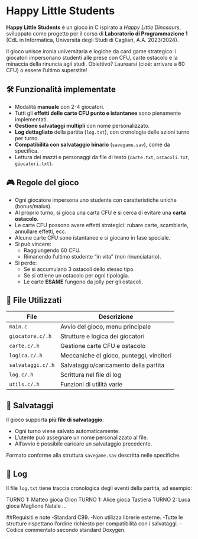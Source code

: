 # Happy Little Students

**Happy Little Students** è un gioco in C ispirato a *Happy Little Dinosaurs*, sviluppato come progetto per il corso di **Laboratorio di Programmazione 1** (CdL in Informatica, Università degli Studi di Cagliari, A.A. 2023/2024).

Il gioco unisce ironia universitaria e logiche da card game strategico: i giocatori impersonano studenti alle prese con CFU, carte ostacolo e la minaccia della rinuncia agli studi. Obiettivo? Laurearsi (cioè: arrivare a 60 CFU) o essere l’ultimo superstite!

## 🛠 Funzionalità implementate

- Modalità **manuale** con 2-4 giocatori.
- Tutti gli **effetti delle carte CFU punto e istantanee** sono pienamente implementati.
- **Gestione salvataggi multipli** con nome personalizzato.
- **Log dettagliato** della partita (`log.txt`), con cronologia delle azioni turno per turno.
- **Compatibilità con salvataggio binario** (`savegame.sav`), come da specifica.
- Lettura dei mazzi e personaggi da file di testo (`carte.txt`, `ostacoli.txt`, `giocatori.txt`).

## 🎮 Regole del gioco

- Ogni giocatore impersona uno studente con caratteristiche uniche (bonus/malus).
- Al proprio turno, si gioca una carta CFU e si cerca di evitare una **carta ostacolo**.
- Le carte CFU possono avere effetti strategici: rubare carte, scambiarle, annullare effetti, ecc.
- Alcune carte CFU sono istantanee e si giocano in fase speciale.
- Si può vincere:
  - Raggiungendo 60 CFU.
  - Rimanendo l’ultimo studente “in vita” (non rinunciatario).
- Si perde:
  - Se si accumulano 3 ostacoli dello stesso tipo.
  - Se si ottiene un ostacolo per ogni tipologia.
  - Le carte **ESAME** fungono da jolly per gli ostacoli.

## 🧾 File Utilizzati

| File             | Descrizione |
|------------------|-------------|
| `main.c`         | Avvio del gioco, menu principale |
| `giocatore.c/.h` | Strutture e logica dei giocatori |
| `carte.c/.h`     | Gestione carte CFU e ostacolo |
| `logica.c/.h`    | Meccaniche di gioco, punteggi, vincitori |
| `salvataggi.c/.h`| Salvataggio/caricamento della partita |
| `log.c/.h`       | Scrittura nel file di log |
| `utils.c/.h`     | Funzioni di utilità varie |

## 💾 Salvataggi

Il gioco supporta **più file di salvataggio**:
- Ogni turno viene salvato automaticamente.
- L’utente può assegnare un nome personalizzato al file.
- All’avvio è possibile caricare un salvataggio precedente.

Formato conforme alla struttura `savegame.sav` descritta nelle specifiche.

## 📝 Log

Il file `log.txt` tiene traccia cronologica degli eventi della partita, ad esempio:

TURNO 1: Matteo gioca Clion TURNO 1: Alice gioca Tastiera TURNO 2: Luca gioca Maglione Natale ...

##Requisiti e note
-Standard C99.
-Non utilizza librerie esterne.
-Tutte le strutture rispettano l’ordine richiesto per compatibilità con i salvataggi.
-Codice commentato secondo standard Doxygen.

